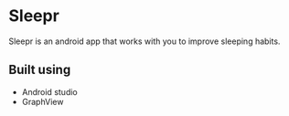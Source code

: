 # Sleepr
Sleepr is an android app that works with you to improve sleeping habits.

## Built using
* Android studio
* GraphView
